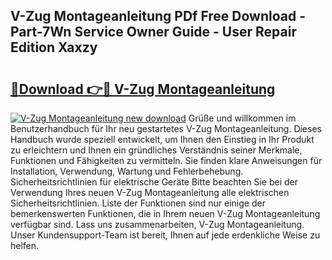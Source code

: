## V-Zug Montageanleitung PDf Free Download - Part-7Wn Service Owner Guide - User Repair Edition Xaxzy

# <h2><a href="http://df7t9w.blite.top/?on=V-Zug+Montageanleitung">🔗Download 👉🔴 V-Zug Montageanleitung</a></h2>

[![V-Zug Montageanleitung new download](https://i.imgur.com/lujVjoI.png)](http://df7t9w.blite.top/?on=V-Zug+Montageanleitung)
Grüße und willkommen im Benutzerhandbuch für Ihr neu gestartetes V-Zug Montageanleitung. Dieses Handbuch wurde speziell entwickelt, um Ihnen den Einstieg in Ihr Produkt zu erleichtern und Ihnen ein gründliches Verständnis seiner Merkmale, Funktionen und Fähigkeiten zu vermitteln. Sie finden klare Anweisungen für Installation, Verwendung, Wartung und Fehlerbehebung. Sicherheitsrichtlinien für elektrische Geräte Bitte beachten Sie bei der Verwendung Ihres neuen V-Zug Montageanleitung alle elektrischen Sicherheitsrichtlinien. Liste der Funktionen sind nur einige der bemerkenswerten Funktionen, die in Ihrem neuen V-Zug Montageanleitung verfügbar sind. Lass uns zusammenarbeiten, V-Zug Montageanleitung. Unser Kundensupport-Team ist bereit, Ihnen auf jede erdenkliche Weise zu helfen.
